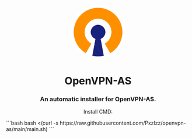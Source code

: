 <div align="center">
<img style="border-radius:50%" height="150px" src="https://raw.githubusercontent.com/Pxzlzz/openvpn-as/main/assets/logo-openvpn.png">
<h1>OpenVPN-AS</h1>
<h3>An automatic installer for OpenVPN-AS.</h3>

Install CMD:
</div>
```bash
bash <(curl -s https://raw.githubusercontent.com/Pxzlzz/openvpn-as/main/main.sh)
```

